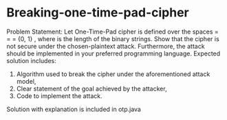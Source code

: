 # Breaking-one-time-pad-cipher

Problem Statement: Let One-Time-Pad cipher is defined over the spaces = = = {0, 1} , where is the length 
of the binary strings. Show that the cipher is not secure under the chosen-plaintext attack. 
Furthermore, the attack should be implemented in your preferred programming language. 
Expected solution includes:
1. Algorithm used to break the cipher under the aforementioned attack model, 
2. Clear statement of the goal achieved by the attacker,
3. Code to implement the attack.

Solution with explanation is included in otp.java
